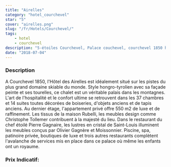 ```yaml
---
title: "Airelles"
category: "hotel_courchevel"
star: "5"
cover: "airelles.png"
slug: "/fr/Hotels/Courchevel/"
tags:
    - hotel
    - courchevel
description: "5-étoiles Courchevel, Palace couchevel, courchevel 1850 hôtel, courchevel 1850 Chalet, Charme, Confidentiel, Cosy, Animé, Palais, Traditionnel, Luxe, Montagne, Activités culturelles, Activités sportives, Business courchevel, Bar, Bien-être, Wedding & Honeymoon, Star Chef, Gastronomie, Famille Piscine, Restaurant, Shopping, Spa"
date: "2018-07-04" 
---
```


 ### Description
 A Courchevel 1850, l'Hôtel des Airelles est idéalement situé sur les pistes du plus grand domaine skiable du monde. Style hongro-tyrolien avec sa façade peinte et ses tourelles, ce chalet est un véritable palais dans les montagnes.
L'art de l'hospitalité et le confort ultime se retrouvent dans les 37 chambres et 14 suites toutes décorées de boiseries, d'objets anciens et de tapis anciens. Au dernier étage, l'appartement privé offre 550 m2 de luxe et de raffinement. Les tissus de la maison Rubelli, les meubles design comme Christophe Tollemer contribuent à la majesté du lieu. Dans le restaurant du chef étoilé Pierre Gagnaire, les lustres en cristal de Saint-Louis illuminent les meubles conçus par Olivier Gagnère et Moissonnier. Piscine, spa, patinoire privée, boutiques de luxe et trois autres restaurants complètent l'avalanche de services mis en place dans ce palace où même les enfants ont un royaume.

### Prix Indicatif:
